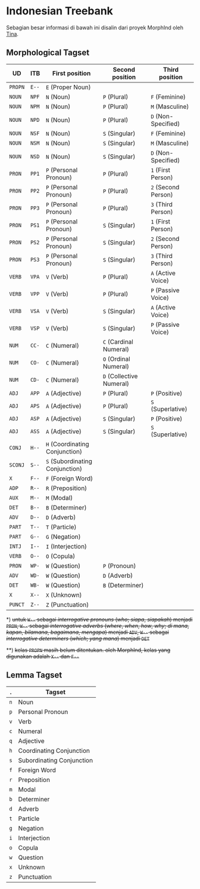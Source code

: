 
# Indonesian Treebank

Sebagian besar informasi di bawah ini disalin dari proyek MorphInd oleh [Tina](http://septinalarasati.com/work/morphind/).

## Morphological Tagset

|   UD     |  ITB   | First position                  | Second position          | Third position              |
| -------- | ------ | ------------------------------- | ------------------------ | --------------------------- |
| `PROPN`  | `E--`  | `E` (Proper Noun)               |                          |                             |
| `NOUN`   | `NPF`  | `N` (Noun)                      | `P` (Plural)             | `F` (Feminine)              |
| `NOUN`   | `NPM`  | `N` (Noun)                      | `P` (Plural)             | `M` (Masculine)             |
| `NOUN`   | `NPD`  | `N` (Noun)                      | `P` (Plural)             | `D` (Non-Specified)         |
| `NOUN`   | `NSF`  | `N` (Noun)                      | `S` (Singular)           | `F` (Feminine)              |
| `NOUN`   | `NSM`  | `N` (Noun)                      | `S` (Singular)           | `M` (Masculine)             |
| `NOUN`   | `NSD`  | `N` (Noun)                      | `S` (Singular)           | `D` (Non-Specified)         |
| `PRON`   | `PP1`  | `P` (Personal Pronoun)          | `P` (Plural)             | `1` (First Person)          |
| `PRON`   | `PP2`  | `P` (Personal Pronoun)          | `P` (Plural)             | `2` (Second Person)         |
| `PRON`   | `PP3`  | `P` (Personal Pronoun)          | `P` (Plural)             | `3` (Third Person)          |
| `PRON`   | `PS1`  | `P` (Personal Pronoun)          | `S` (Singular)           | `1` (First Person)          |
| `PRON`   | `PS2`  | `P` (Personal Pronoun)          | `S` (Singular)           | `2` (Second Person)         |
| `PRON`   | `PS3`  | `P` (Personal Pronoun)          | `S` (Singular)           | `3` (Third Person)          |
| `VERB`   | `VPA`  | `V` (Verb)                      | `P` (Plural)             | `A` (Active Voice)          |
| `VERB`   | `VPP`  | `V` (Verb)                      | `P` (Plural)             | `P` (Passive Voice)         |
| `VERB`   | `VSA`  | `V` (Verb)                      | `S` (Singular)           | `A` (Active Voice)          |
| `VERB`   | `VSP`  | `V` (Verb)                      | `S` (Singular)           | `P` (Passive Voice)         |
| `NUM`    | `CC-`  | `C` (Numeral)                   | `C` (Cardinal Numeral)   |                             |
| `NUM`    | `CO-`  | `C` (Numeral)                   | `O` (Ordinal Numeral)    |                             |
| `NUM`    | `CD-`  | `C` (Numeral)                   | `D` (Collective Numeral) |                             |
| `ADJ`    | `APP`  | `A` (Adjective)                 | `P` (Plural)             | `P` (Positive)              |
| `ADJ`    | `APS`  | `A` (Adjective)                 | `P` (Plural)             | `S` (Superlative)           |
| `ADJ`    | `ASP`  | `A` (Adjective)                 | `S` (Singular)           | `P` (Positive)              |
| `ADJ`    | `ASS`  | `A` (Adjective)                 | `S` (Singular)           | `S` (Superlative)           |
| `CONJ`   | `H--`  | `H` (Coordinating Conjunction)  |                          |                             |
| `SCONJ`  | `S--`  | `S` (Subordinating Conjunction) |                          |                             |
| `X`      | `F--`  | `F` (Foreign Word)              |                          |                             |
| `ADP`    | `R--`  | `R` (Preposition)               |                          |                             |
| `AUX`    | `M--`  | `M` (Modal)                     |                          |                             |
| `DET`    | `B--`  | `B` (Determiner)                |                          |                             |
| `ADV`    | `D--`  | `D` (Adverb)                    |                          |                             |
| `PART`   | `T--`  | `T` (Particle)                  |                          |                             |
| `PART`   | `G--`  | `G` (Negation)                  |                          |                             |
| `INTJ`   | `I--`  | `I` (Interjection)              |                          |                             |
| `VERB`   | `O--`  | `O` (Copula)                    |                          |                             |
| `PRON`   | `WP-`  | `W` (Question)                  | `P` (Pronoun)            |                             |
| `ADV`    | `WD-`  | `W` (Question)                  | `D` (Adverb)             |                             |
| `DET`    | `WB-`  | `W` (Question)                  | `B` (Determiner)         |                             |
| `X`      | `X--`  | `X` (Unknown)                   |                          |                             |
| `PUNCT`  | `Z--`  | `Z` (Punctuation)               |                          |                             |

*) ~~untuk `W--` sebagai _interrogative pronouns_ (_who_; _siapa_, _siapakah_) menjadi `PRON`, `W--` sebagai _interrogative adverbs_ (_where_, _when_, _how_, _why_; _di mana_, _kapan_, _bilamana_, _bagaimana_, _mengapa_)  menjadi `ADV`, `W--` sebagai _interrogative determiners_ (_which_; _yang mana_) menjadi `DET`~~

**) ~~kelas `PROPN` masih belum ditentukan. oleh MorphInd, kelas yang digunakan adalah `X--` dan `F--`~~

## Lemma Tagset

|  .  | Tagset                     |
| --- | -------------------------- |
| `n` | Noun                       |
| `p` | Personal Pronoun           |
| `v` | Verb                       |
| `c` | Numeral                    |
| `q` | Adjective                  |
| `h` | Coordinating Conjunction   |
| `s` | Subordinating Conjunction  |
| `f` | Foreign Word               |
| `r` | Preposition                |
| `m` | Modal                      |
| `b` | Determiner                 |
| `d` | Adverb                     |
| `t` | Particle                   |
| `g` | Negation                   |
| `i` | Interjection               |
| `o` | Copula                     |
| `w` | Question                   |
| `x` | Unknown                    |
| `z` | Punctuation                |

